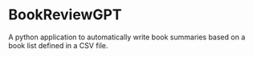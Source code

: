 # BookReviewGPT
 A python application to automatically write book summaries based on a book list defined in a CSV file.

